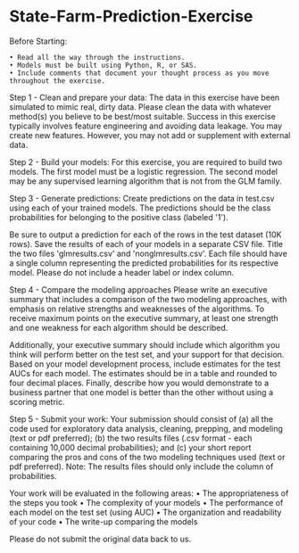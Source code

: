 # State-Farm-Prediction-Exercise

Before Starting:

	• Read all the way through the instructions. 
	• Models must be built using Python, R, or SAS.
	• Include comments that document your thought process as you move throughout the exercise.
	
Step 1 - Clean and prepare your data: 
The data in this exercise have been simulated to mimic real, dirty data. Please clean the data with whatever method(s) you believe to be best/most suitable. Success in this exercise typically involves feature engineering and avoiding data leakage. You may create new features. However, you may not add or supplement with external data. 


Step 2 - Build your models: 
For this exercise, you are required to build two models. The first model must be a logistic regression. The second model may be any supervised learning algorithm that is not from the GLM family.

Step 3 - Generate predictions:
Create predictions on the data in test.csv using each of your trained models.  The predictions should be the class probabilities for belonging to the positive class (labeled '1').  

Be sure to output a prediction for each of the rows in the test dataset (10K rows). Save the results of each of your models in a separate CSV file.  Title the two files 'glmresults.csv' and 'nonglmresults.csv'. Each file should have a single column representing the predicted probabilities for its respective model. Please do not include a header label or index column. 

Step 4 - Compare the modeling approaches
Please write an executive summary that includes a comparison of the two modeling approaches, with emphasis on  relative strengths and weaknesses of the algorithms. To receive maximum points on the executive summary, at least one strength and one weakness for each algorithm should be described.

Additionally, your executive summary should include which algorithm you think will perform better on the test set, and your support for that decision. Based on your model development process, include estimates for the test AUCs for each model. The estimates should be in a table and rounded to four decimal places. Finally, describe how you would demonstrate to a business partner that one model is better than the other without using a scoring metric.

Step 5 - Submit your work: 
Your submission should consist of (a) all the code used for exploratory data analysis, cleaning, prepping, and modeling (text or pdf preferred); (b) the two results files (.csv format - each containing 10,000 decimal probabilities); and (c) your short report comparing the pros and cons of the two modeling techniques used (text or pdf preferred). Note: The results files should only include the column of probabilities.

Your work will be evaluated in the following areas:
	• The appropriateness of the steps you took
	• The complexity of your models
	• The performance of each model on the test set (using AUC)
	• The organization and readability of your code
	• The write-up comparing the models

Please do not submit the original data back to us. 
